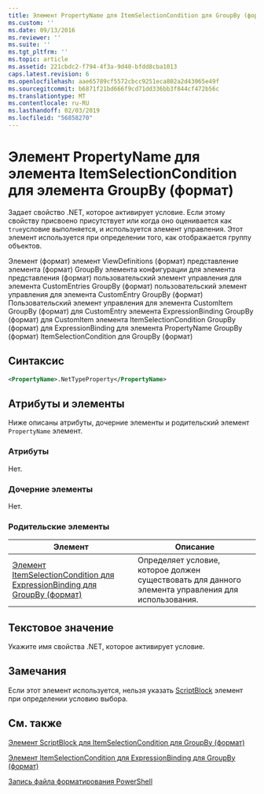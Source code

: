 ```yaml
---
title: Элемент PropertyName для ItemSelectionCondition для GroupBy (формат) | Документация Майкрософт
ms.custom: ''
ms.date: 09/13/2016
ms.reviewer: ''
ms.suite: ''
ms.tgt_pltfrm: ''
ms.topic: article
ms.assetid: 221cbdc2-f794-4f3a-9d40-bfdd8cba1013
caps.latest.revision: 6
ms.openlocfilehash: aae65789cf5572cbcc9251eca802a2d43065e49f
ms.sourcegitcommit: b6871f21bd666f9cd71dd336bb3f844cf472b56c
ms.translationtype: MT
ms.contentlocale: ru-RU
ms.lasthandoff: 02/03/2019
ms.locfileid: "56858270"
---
```

# <a name="propertyname-element-for-itemselectioncondition-for-groupby-format"></a>Элемент PropertyName для элемента ItemSelectionCondition для элемента GroupBy (формат)

Задает свойство .NET, которое активирует условие. Если этому свойству присвоено присутствует или когда оно оценивается как `true`условие выполняется, и используется элемент управления. Этот элемент используется при определении того, как отображается группу объектов.

Элемент (формат) элемент ViewDefinitions (формат) представление элемента (формат) GroupBy элемента конфигурации для элемента представления (формат) пользовательский элемент управления для элемента CustomEntries GroupBy (формат) пользовательский элемент управления для элемента CustomEntry GroupBy (формат) Пользовательский элемент управления для элемента CustomItem GroupBy (формат) для CustomEntry элемента ExpressionBinding GroupBy (формат) для CustomItem элемента ItemSelectionCondition GroupBy (формат) для ExpressionBinding для элемента PropertyName GroupBy (формат) ItemSelectionCondition для GroupBy (формат)

## <a name="syntax"></a>Синтаксис

```xml
<PropertyName>.NetTypeProperty</PropertyName>
```

## <a name="attributes-and-elements"></a>Атрибуты и элементы

Ниже описаны атрибуты, дочерние элементы и родительский элемент `PropertyName` элемент.

### <a name="attributes"></a>Атрибуты

Нет.

### <a name="child-elements"></a>Дочерние элементы

Нет.

### <a name="parent-elements"></a>Родительские элементы

|Элемент|Описание|
|-------------|-----------------|
|[Элемент ItemSelectionCondition для ExpressionBinding для GroupBy (формат)](./itemselectioncondition-element-for-expressionbinding-for-groupby-format.md)|Определяет условие, которое должен существовать для данного элемента управления для использования.|

## <a name="text-value"></a>Текстовое значение

Укажите имя свойства .NET, которое активирует условие.

## <a name="remarks"></a>Замечания

Если этот элемент используется, нельзя указать [ScriptBlock](./scriptblock-element-for-itemselectioncondition-for-groupby-format.md) элемент при определении условию выбора.

## <a name="see-also"></a>См. также

[Элемент ScriptBlock для ItemSelectionCondition для GroupBy (формат)](./scriptblock-element-for-itemselectioncondition-for-groupby-format.md)

[Элемент ItemSelectionCondition для ExpressionBinding для GroupBy (формат)](./itemselectioncondition-element-for-expressionbinding-for-groupby-format.md)

[Запись файла форматирования PowerShell](./writing-a-powershell-formatting-file.md)
